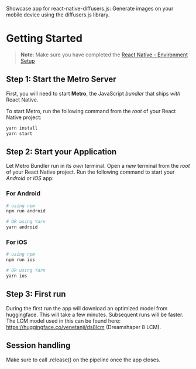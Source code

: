 Showcase app for react-native-diffusers.js: Generate images on your mobile device using the diffusers.js library.

# Getting Started

>**Note**: Make sure you have completed the [React Native - Environment Setup](https://reactnative.dev/docs/environment-setup)

## Step 1: Start the Metro Server

First, you will need to start **Metro**, the JavaScript _bundler_ that ships _with_ React Native.

To start Metro, run the following command from the _root_ of your React Native project:

```bash
yarn install
yarn start
```

## Step 2: Start your Application

Let Metro Bundler run in its _own_ terminal. Open a _new_ terminal from the _root_ of your React Native project. Run the following command to start your _Android_ or _iOS_ app:

### For Android

```bash
# using npm
npm run android

# OR using Yarn
yarn android
```

### For iOS

```bash
# using npm
npm run ios

# OR using Yarn
yarn ios
```


## Step 3: First run

During the first run the app will download an optimized model from huggingface. This will take a few minutes. Subsequent runs will be faster. The LCM model used in this can be found here: https://huggingface.co/venetanji/ds8lcm (Dreamshaper 8 LCM).

## Session handling

Make sure to call .release() on the pipeline once the app closes.

